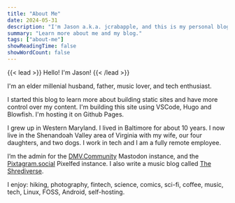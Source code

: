 ```yaml
---
title: "About Me"
date: 2024-05-31
description: "I'm Jason a.k.a. jcrabapple, and this is my personal blog about my life and my interests."
summary: "Learn more about me and my blog."
tags: ["about-me"]
showReadingTime: false
showWordCount: false
---
```

{{< lead >}}
Hello! I'm Jason!
{{< /lead >}}

I'm an elder millenial husband, father, music lover, and tech enthusiast.

I started this blog to learn more about building static sites and have more control over my content. I'm building this site using VSCode, Hugo and Blowfish. I'm hosting it on Github Pages.

I grew up in Western Maryland. I lived in Baltimore for about 10 years. I now live in the Shenandoah Valley area of Virginia with my wife, our four daughters, and two dogs. I work in tech and I am a fully remote employee.

I’m the admin for the [DMV.Community](https://dmv.community) Mastodon instance, and the [Pixtagram.social](https://pixtagram.social) Pixelfed instance. I also write a music blog called [The Shrediverse](https://blog.shrediverse.net).

I enjoy: hiking, photography, fintech, science, comics, sci-fi, coffee, music, tech, Linux, FOSS, Android, self-hosting.
